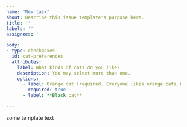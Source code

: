 ```yaml
---
name: "New task"
about: Describe this issue template's purpose here.
title: ''
labels: ''
assignees: ''

body:
- type: checkboxes
  id: cat-preferences
  attributes:
    label: What kinds of cats do you like?
    description: You may select more than one.
    options:
      - label: Orange cat (required. Everyone likes orange cats.)
        required: true
      - label: **Black cat**

---
```

some template text
